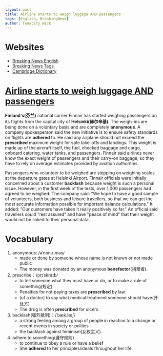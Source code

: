 ```yaml
---
layout: post
title: Airline starts to weigh luggage AND passengers
tags: [English, BreakingNews]
author: Tenacity Wick
---
```


# Websites

- [Breaking News English](https://breakingnewsenglish.com/)
- [Breaking News Tags](https://zhouqiang19980220.github.io/tags/#books)
- [Cambridge Dictionary](https://dictionary.cambridge.org/)

# [Airline starts to weigh luggage AND passengers](https://breakingnewsenglish.com/2403/240304-weighing-airline-passengers.html)

**Finland's(芬兰)** national carrier Finnair has started weighing passengers on its flights from the capital city of **Helsinki(赫尔辛基)**. The weigh-ins are being done on a voluntary basis and are completely **anonymous**. A company spokesperson said the new initiative is to ensure safety standards on flights are **adhered** to. He said any airplane should not exceed the **prescribed** maximum weight for safe take-offs and landings. This weight is made up of the aircraft itself, the fuel, checked baggage and cargo, onboard catering, water tanks, and passengers. Finnair said airlines never know the exact weight of passengers and their carry-on baggage, so they have to rely on average estimates provided by aviation authorities.

Passengers who volunteer to be weighed are stepping on weighing scales at the departure gates at Helsinki Airport. Finnair officials were initially concerned about a customer **backlash** because weight is such a personal issue. However, in the first week of the tests, over 1,000 passengers had agreed to be weighed. The company said: "We hope to have a good sample of volunteers, both business and leisure travellers, so that we can get the most accurate information possible for important balance calculations." It added: "Our customers have taken it really positively so far." An official said travellers could "rest assured" and have "peace of mind" that their weight would not be linked to their personal data.

# Vocabulary

1. anonymous:  /əˈnɒn.ɪ.məs/
   - made or done by someone whose name is not known or not made public
   - The money was donated by an anonymous **benefactor**(捐赠者).
2. prescribe：/prɪˈskraɪb/
   - to tell someone what they must have or do, or to make a rule of something(规定)
   - Penalties for not paying taxes are **prescribed** by law.
   - (of a doctor) to say what medical treatment someone should have(开处方)
   - The drug is often **prescribed** for ulcers.
3. backlash(强烈抵制)：/ˈbæk.læʃ/
   - a strong feeling among a group of people in reaction to a change or recent events in society or politics
   - the backlash against feminism(女权主义). 
4. adhere to something(遵守规则)
   - to continue to obey a rule or have a belief
   - She **adhered** to her principles/ideals throughout her life. 

